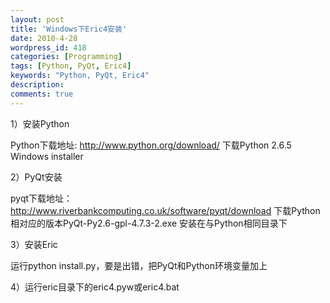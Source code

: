 ```yaml
---
layout: post
title: 'Windows下Eric4安装'
date: 2010-4-28
wordpress_id: 418
categories: [Programming]
tags: [Python, PyQt, Eric4]
keywords: "Python, PyQt, Eric4"
description: 
comments: true
---
```



1）安装Python

 Python下载地址: http://www.python.org/download/
 下载Python 2.6.5 Windows installer

2）PyQt安装

 pyqt下载地址：http://www.riverbankcomputing.co.uk/software/pyqt/download
 下载Python相对应的版本PyQt-Py2.6-gpl-4.7.3-2.exe
 安装在与Python相同目录下

3）安装Eric

 运行python install.py，要是出错，把PyQt和Python环境变量加上

4）运行eric目录下的eric4.pyw或eric4.bat

